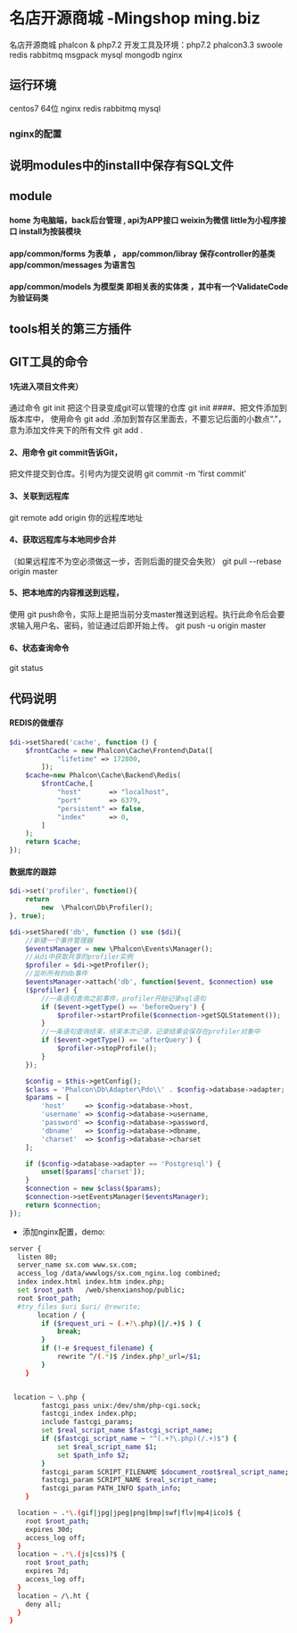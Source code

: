 # 名店开源商城 -Mingshop  ming.biz 
名店开源商城  phalcon &amp; php7.2
开发工具及环境：php7.2 phalcon3.3 swoole redis rabbitmq msgpack mysql  mongodb nginx

## 运行环境 
centos7 64位 nginx redis rabbitmq mysql 
### nginx的配置 
## 说明modules中的install中保存有SQL文件

## module
#### home 为电脑端，back后台管理 , api为APP接口 weixin为微信 little为小程序接口  install为按装模块
#### app/common/forms 为表单  ， app/common/libray 保存controller的基类 app/common/messages 为语言包 
#### app/common/models 为模型类 即相关表的实体类 ，其中有一个ValidateCode为验证码类

## tools相关的第三方插件 

## GIT工具的命令
#### 1先进入项目文件夹）
通过命令 git init 把这个目录变成git可以管理的仓库
git init 
####、把文件添加到版本库中，
使用命令 git add .添加到暂存区里面去，不要忘记后面的小数点“.”，意为添加文件夹下的所有文件
git add .
#### 2、用命令 git commit告诉Git，
把文件提交到仓库。引号内为提交说明
git commit -m 'first commit'
#### 3、关联到远程库
git remote add origin 你的远程库地址
#### 4、获取远程库与本地同步合并
（如果远程库不为空必须做这一步，否则后面的提交会失败）
git pull --rebase origin master
#### 5、把本地库的内容推送到远程，
使用 git push命令，实际上是把当前分支master推送到远程。执行此命令后会要求输入用户名、密码，验证通过后即开始上传。
git push -u origin master
#### 6、状态查询命令
git status

## 代码说明
#### REDIS的做缓存


```php
$di->setShared('cache', function () {
    $frontCache = new Phalcon\Cache\Frontend\Data([
            "lifetime" => 172800,
        ]);
    $cache=new Phalcon\Cache\Backend\Redis(
        $frontCache,[
            "host"       => "localhost",
            "port"       => 6379,
            "persistent" => false,
            "index"      => 0,
        ]
    );
    return $cache;
});
```
#### 数据库的跟踪
```php
$di->set('profiler', function(){
    return
        new  \Phalcon\Db\Profiler();
}, true);

$di->setShared('db', function () use ($di){
    //新建一个事件管理器
    $eventsManager = new \Phalcon\Events\Manager();
    //从di中获取共享的profiler实例
    $profiler = $di->getProfiler();
    //监听所有的db事件
    $eventsManager->attach('db', function($event, $connection) use
    ($profiler) {
        //一条语句查询之前事件，profiler开始记录sql语句
        if ($event->getType() == 'beforeQuery') {
            $profiler->startProfile($connection->getSQLStatement());
        }
        //一条语句查询结束，结束本次记录，记录结果会保存在profiler对象中
        if ($event->getType() == 'afterQuery') {
            $profiler->stopProfile();
        }
    });

    $config = $this->getConfig();
    $class = 'Phalcon\Db\Adapter\Pdo\\' . $config->database->adapter;
    $params = [
        'host'     => $config->database->host,
        'username' => $config->database->username,
        'password' => $config->database->password,
        'dbname'   => $config->database->dbname,
        'charset'  => $config->database->charset
    ];

    if ($config->database->adapter == 'Postgresql') {
        unset($params['charset']);
    }
    $connection = new $class($params);
    $connection->setEventsManager($eventsManager);
    return $connection;
});

```
* 添加nginx配置，demo:
```bash
server {
  listen 80;
  server_name sx.com www.sx.com;
  access_log /data/wwwlogs/sx.com_nginx.log combined;
  index index.html index.htm index.php;
  set $root_path   /web/shenxianshop/public;
  root $root_path;
  #try_files $uri $uri/ @rewrite;
       location / {
        if ($request_uri ~ (.+?\.php)(|/.+)$ ) {
            break;
        }
        if (!-e $request_filename) {
            rewrite ^/(.*)$ /index.php?_url=/$1;
        }
    }


 location ~ \.php {
        fastcgi_pass unix:/dev/shm/php-cgi.sock;
        fastcgi_index index.php;
        include fastcgi_params;
        set $real_script_name $fastcgi_script_name;
        if ($fastcgi_script_name ~ "^(.+?\.php)(/.+)$") {
            set $real_script_name $1;
            set $path_info $2;
        }
        fastcgi_param SCRIPT_FILENAME $document_root$real_script_name;
        fastcgi_param SCRIPT_NAME $real_script_name;
        fastcgi_param PATH_INFO $path_info;
    }

  location ~ .*\.(gif|jpg|jpeg|png|bmp|swf|flv|mp4|ico)$ {
    root $root_path;
    expires 30d;
    access_log off;
  }
  location ~ .*\.(js|css)?$ {
    root $root_path;
    expires 7d;
    access_log off;
  }
  location ~ /\.ht {
    deny all;
  }
}
```




